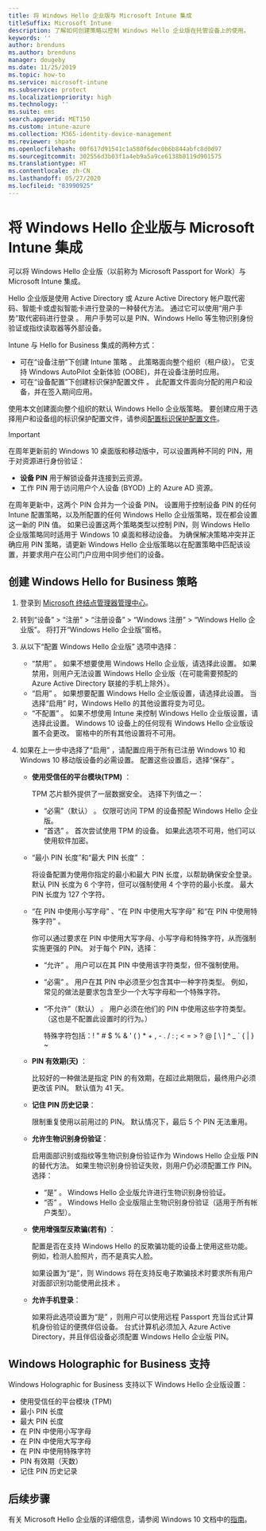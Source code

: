 ```yaml
---
title: 将 Windows Hello 企业版与 Microsoft Intune 集成
titleSuffix: Microsoft Intune
description: 了解如何创建策略以控制 Windows Hello 企业版在托管设备上的使用。
keywords: ''
author: brenduns
ms.author: brenduns
manager: dougeby
ms.date: 11/25/2019
ms.topic: how-to
ms.service: microsoft-intune
ms.subservice: protect
ms.localizationpriority: high
ms.technology: ''
ms.suite: ems
search.appverid: MET150
ms.custom: intune-azure
ms.collection: M365-identity-device-management
ms.reviewer: shpate
ms.openlocfilehash: 00f617d91541c1a580f6dec0b6b844abfc8d0d97
ms.sourcegitcommit: 302556d3b03f1a4eb9a5a9ce6138b8119d901575
ms.translationtype: HT
ms.contentlocale: zh-CN
ms.lasthandoff: 05/27/2020
ms.locfileid: "83990925"
---
```

# <a name="integrate-windows-hello-for-business-with-microsoft-intune"></a>将 Windows Hello 企业版与 Microsoft Intune 集成  

可以将 Windows Hello 企业版（以前称为 Microsoft Passport for Work）与 Microsoft Intune 集成。

 Hello 企业版是使用 Active Directory 或 Azure Active Directory 帐户取代密码、智能卡或虚拟智能卡进行登录的一种替代方法。 通过它可以使用“用户手势”取代密码进行登录  。 用户手势可以是 PIN、Windows Hello 等生物识别身份验证或指纹读取器等外部设备。

Intune 与 Hello for Business 集成的两种方式：

- 可在“设备注册”下创建 Intune 策略  。 此策略面向整个组织（租户级）。 它支持 Windows AutoPilot 全新体验 (OOBE)，并在设备注册时应用。 
- 可在“设备配置”下创建标识保护配置文件  。 此配置文件面向分配的用户和设备，并在签入期间应用。 

使用本文创建面向整个组织的默认 Windows Hello 企业版策略。 要创建应用于选择用户和设备组的标识保护配置文件，请参阅[配置标识保护配置文件](identity-protection-configure.md)。  

<!--- - You can store authentication certificates in the Windows Hello for Business key storage provider (KSP). For more information, see [Secure resource access with certificate profiles in Microsoft Intune](secure-resource-access-with-certificate-profiles.md). --->

> [!IMPORTANT]
> 在周年更新前的 Windows 10 桌面版和移动版中，可以设置两种不同的 PIN，用于对资源进行身份验证：
> - **设备 PIN** 用于解锁设备并连接到云资源。
> - 工作 PIN  用于访问用户个人设备 (BYOD) 上的 Azure AD 资源。
> 
> 在周年更新中，这两个 PIN 合并为一个设备 PIN。
> 设置用于控制设备 PIN 的任何 Intune 配置策略，以及所配置的任何 Windows Hello 企业版策略，现在都会设置这一新的 PIN 值。
> 如果已设置这两个策略类型以控制 PIN，则 Windows Hello 企业版策略同时适用于 Windows 10 桌面和移动设备。
> 为确保解决策略冲突并正确应用 PIN 策略，请更新 Windows Hello 企业版策略以在配置策略中匹配该设置，并要求用户在公司门户应用中同步他们的设备。



## <a name="create-a-windows-hello-for-business-policy"></a>创建 Windows Hello for Business 策略

1. 登录到 [Microsoft 终结点管理器管理中心](https://go.microsoft.com/fwlink/?linkid=2109431)。

2. 转到“设备” >  “注册” > “注册设备” > “Windows 注册” > “Windows Hello 企业版”。      将打开“Windows Hello 企业版”窗格。

3. 从以下“配置 Windows Hello 企业版”  选项中选择：

    - “禁用”  。 如果不想要使用 Windows Hello 企业版，请选择此设置。 如果禁用，则用户无法设置 Windows Hello 企业版（在可能需要预配的 Azure Active Directory 联接的手机上除外）。
    - “启用”  。 如果想要配置 Windows Hello 企业版设置，请选择此设置。  当选择“启用”  时，Windows Hello 的其他设置将变为可见。
    - “不配置”  。 如果不想使用 Intune 来控制 Windows Hello 企业版设置，请选择此设置。 Windows 10 设备上的任何现有 Windows Hello 企业版设置不会更改。 窗格中的所有其他设置将不可用。

4. 如果在上一步中选择了“启用”  ，请配置应用于所有已注册 Windows 10 和 Windows 10 移动版设备的必需设置。 配置这些设置后，选择“保存”  。

   - **使用受信任的平台模块(TPM)** ：

     TPM 芯片额外提供了一层数据安全。 选择下列值之一：

     - “必需”（默认）  。 仅限可访问 TPM 的设备预配 Windows Hello 企业版。
     - “首选”  。 首次尝试使用 TPM 的设备。 如果此选项不可用，他们可以使用软件加密。

   - “最小 PIN 长度”和“最大 PIN 长度”   ：

     将设备配置为使用你指定的最小和最大 PIN 长度，以帮助确保安全登录。 默认 PIN 长度为 6 个字符，但可以强制使用 4 个字符的最小长度。 最大 PIN 长度为 127 个字符。

   - “在 PIN 中使用小写字母”  、“在 PIN 中使用大写字母”  和“在 PIN 中使用特殊字符”  。

     你可以通过要求在 PIN 中使用大写字母、小写字母和特殊字符，从而强制实施更强的 PIN。 对于每个 PIN，选择：

     - “允许”  。 用户可以在其 PIN 中使用该字符类型，但不强制使用。

     - “必需”  。 用户在其 PIN 中必须至少包含其中一种字符类型。 例如，常见的做法是要求包含至少一个大写字母和一个特殊字符。

     - “不允许”（默认）  。 用户必须在他们的 PIN 中使用这些字符类型。 （这也是不配置此设置时的行为。）

       特殊字符包括：! " # $ % &amp; ' ( ) &#42; + , - . / : ; &lt; = &gt; ? @ [ \ ] ^ _ &#96; { &#124; } ~ 

   - **PIN 有效期(天)** ：

     比较好的一种做法是指定 PIN 的有效期，在超过此期限后，最终用户必须更改该 PIN。 默认值为 41 天。

   - **记住 PIN 历史记录**：

     限制重复使用以前用过的 PIN。 默认情况下，最后 5 个 PIN 无法重用。

   - **允许生物识别身份验证**：

     启用面部识别或指纹等生物识别身份验证作为 Windows Hello 企业版 PIN 的替代方法。 如果生物识别身份验证失败，则用户仍必须配置工作 PIN。 选择：

     - “是”  。 Windows Hello 企业版允许进行生物识别身份验证。
     - “否”  。 Windows Hello 企业版阻止生物识别身份验证（适用于所有帐户类型）。

   - **使用增强型反欺骗(若有)** ：

     配置是否在支持 Windows Hello 的反欺骗功能的设备上使用这些功能。 例如，检测人脸照片，而不是真实人脸。

     如果设置为“是”，则 Windows 将在支持反电子欺骗技术时要求所有用户对面部识别功能使用此技术  。

   - **允许手机登录**：

     如果将此选项设置为“是”  ，则用户可以使用远程 Passport 充当台式计算机身份验证的便携伴侣设备。 台式计算机必须加入 Azure Active Directory，并且伴侣设备必须配置 Windows Hello 企业版 PIN。

## <a name="windows-holographic-for-business-support"></a>Windows Holographic for Business 支持

Windows Holographic for Business 支持以下 Windows Hello 企业版设置：

- 使用受信任的平台模块 (TPM)
- 最小 PIN 长度
- 最大 PIN 长度
- 在 PIN 中使用小写字母
- 在 PIN 中使用大写字母
- 在 PIN 中使用特殊字符
- PIN 有效期（天数）
- 记住 PIN 历史记录

## <a name="next-steps"></a>后续步骤

有关 Microsoft Hello 企业版的详细信息，请参阅 Windows 10 文档中的[指南](https://technet.microsoft.com/library/mt589441.aspx)。
